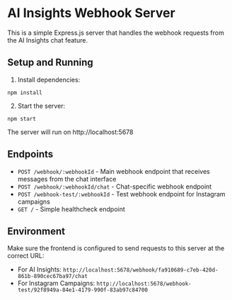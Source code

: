 
# AI Insights Webhook Server

This is a simple Express.js server that handles the webhook requests from the AI Insights chat feature.

## Setup and Running

1. Install dependencies:
```
npm install
```

2. Start the server:
```
npm start
```

The server will run on http://localhost:5678

## Endpoints

- `POST /webhook/:webhookId` - Main webhook endpoint that receives messages from the chat interface
- `POST /webhook/:webhookId/chat` - Chat-specific webhook endpoint
- `POST /webhook-test/:webhookId` - Test webhook endpoint for Instagram campaigns
- `GET /` - Simple healthcheck endpoint

## Environment

Make sure the frontend is configured to send requests to this server at the correct URL:
- For AI Insights: `http://localhost:5678/webhook/fa910689-c7eb-420d-861b-890cec67ba97/chat`
- For Instagram Campaigns: `http://localhost:5678/webhook-test/92f8949a-84e1-4179-990f-83ab97c84700`
